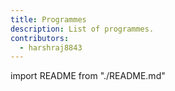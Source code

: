 ```yaml
---
title: Programmes
description: List of programmes.
contributors:
  - harshraj8843
---
```


import README from "./README.md"

<README />
